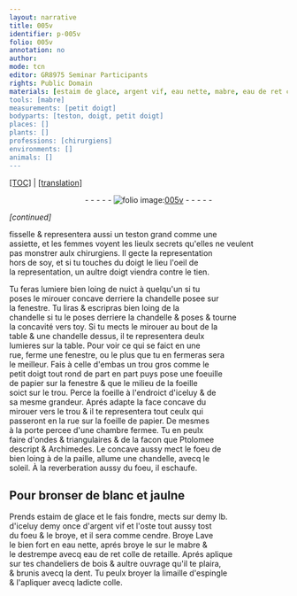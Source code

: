 ```yaml
---
layout: narrative
title: 005v
identifier: p-005v
folio: 005v
annotation: no
author:
mode: tcn
editor: GR8975 Seminar Participants
rights: Public Domain
materials: [estaim de glace, argent vif, eau nette, mabre, eau de ret colle de retaille, dent, limaille d'espingle, colle]
tools: [mabre]
measurements: [petit doigt]
bodyparts: [teston, doigt, petit doigt]
places: []
plants: []
professions: [chirurgiens]
environments: []
animals: []
---
```


 <p><a href="{{ site.baseurl }}/normalized/">[TOC]</a> | <a href="{{ site.baseurl }}/texts/p-005v_tl/" target="_blank">[translation]</a></p><div class="folio" align="center">- - - - - <a href="http://gallica.bnf.fr/ark:/12148/btv1b10500001g/f16.image" target="_blank"><img src="https://cu-mkp.github.io/2017-workshop-edition/assets/photo-icon.png" alt="folio image: " style="display:inline-block; margin-bottom:-3px;"/>005v</a> - - - - - </div>  
 
*[continued]*
  
fisselle & representera aussi un <span class="bp">teston</span> grand comme une<br/> assiette, et les f<span class="exp">emmes</span> voyent les lieulx secrets qu'elles ne veulent<br/> pas monstrer aulx <span class="pro">chirurgiens</span>. Il gecte la representation<br/> hors de soy, et si tu touches du <span class="bp">doigt</span> <span class="del">le lieu</span> l'oeil de<br/> la representation, un aultre <span class="bp">doigt</span> viendra contre le tien. 
 
Tu feras lumiere bien loing de nuict à quelqu'un si tu<br/> poses le mirouer concave derriere la chandelle posee sur<br/> la fenestre. Tu liras & escripras bien loing de la<br/> chandelle si tu le poses derriere la chandelle & poses <span class="add">& tourne</span><br/> la concavité vers toy. Si tu mects le mirouer au bout de la <br/> table & une chandelle dessus, il te representera deulx<br/> lumieres sur la table. Pour voir ce qui se faict en une<br/> rue, ferme une fenestre, ou le plus que tu en fermeras sera<br/> le meilleur. Fais à celle d'embas un trou gros comme le<br/> <span class="ms"><span class="bp">petit doigt</span></span> tout rond de part en part puys pose une foeuille<br/> de papier sur la fenestre & que le milieu de la foeille<br/> soict sur le trou. Perce la foeille à l'endroict d'iceluy & de<br/> sa mesme grandeur. Aprés adapte la face concave du<br/> mirouer vers le trou & il te representera tout ceulx qui<br/> passeront en la rue sur la foeille de papier. De mesmes<br/> à la porte percee d'une chambre fermee. Tu en peulx<br/> faire d'ondes & triangulaires & de la facon que Ptolomee<br/> descript & Archimedes. Le concave aussy mect le foeu de<br/> bien loing à de la paille, allume une chandelle, avecq le<br/> soleil. À la reverberation aussy du foeu, il eschaufe.
 
 
  

## Pour bronser de blanc et jaulne 

 
P<span class="exp">rends</span> <span class="m">estaim de glace</span> et le fais fondre, mects sur demy lb.<br/> d'iceluy demy once d'<span class="m">argent vif</span> et l'oste tout aussy tost<br/> du foeu & le broye, et il sera comme cendre. <span class="del">Broye</span> Lave<br/> le bien fort en <span class="m">eau nette</span>, aprés broye le sur le <span class="m"><span class="tl">mabre</span></span> &<br/> le destrempe avecq <span class="m">eau de <span class="del">ret</span> colle de retaille</span>. Aprés aplique<br/> sur tes chandeliers de bois & aultre ouvrage qu'il te plaira,<br/> & brunis avecq la <span class="m">dent</span>. Tu peulx broyer la <span class="m">limaille d'espingle</span><br/> & l'apliquer avecq ladicte <span class="m">colle</span>.
 
 